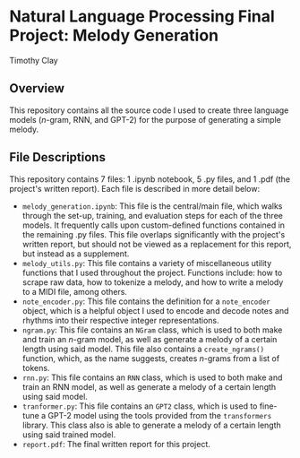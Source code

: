 # Natural Language Processing Final Project: Melody Generation
Timothy Clay

## Overview
This repository contains all the source code I used to create three language models ($n$-gram, RNN, and GPT-2) for the purpose of generating a simple melody. 

## File Descriptions
This repository contains 7 files: 1 .ipynb notebook, 5 .py files, and 1 .pdf (the project's written report). Each file is described in more detail below:

- `melody_generation.ipynb`: This file is the central/main file, which walks through the set-up, training, and evaluation steps for each of the three models. It frequently calls upon custom-defined functions contained in the remaining .py files. This file overlaps significantly with the project's written report, but should not be viewed as a replacement for this report, but instead as a supplement.
- `melody_utils.py`: This file contains a variety of miscellaneous utility functions that I used throughout the project. Functions include: how to scrape raw data, how to tokenize a melody, and how to write a melody to a MIDI file, among others.
- `note_encoder.py`: This file contains the definition for a `note_encoder` object, which is a helpful object I used to encode and decode notes and rhythms into their respective integer representations.
- `ngram.py`: This file contains an `NGram` class, which is used to both make and train an $n$-gram model, as well as generate a melody of a certain length using said model. This file also contains a `create_ngrams()` function, which, as the name suggests, creates $n$-grams from a list of tokens.
- `rnn.py`: This file contains an `RNN` class, which is used to both make and train an RNN model, as well as generate a melody of a certain length using said model.
- `tranformer.py`: This file contains an `GPT2` class, which is used to fine-tune a GPT-2 model using the tools provided from the `transformers` library. This class also is able to generate a melody of a certain length using said trained model.
- `report.pdf`: The final written report for this project. 
